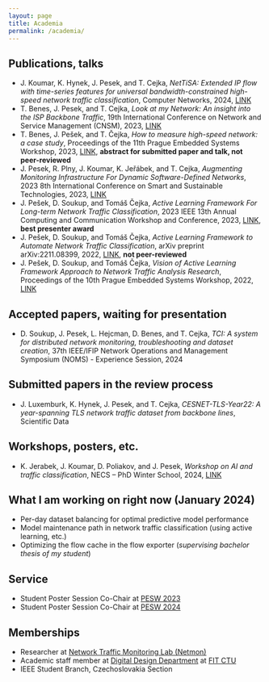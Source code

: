 ```yaml
---
layout: page
title: Academia
permalink: /academia/
---
```


## Publications, talks
 - J. Koumar, K. Hynek, J. Pesek, and T. Cejka, *NetTiSA: Extended IP flow with time-series features for universal bandwidth-constrained high-speed network traffic classification*, Computer Networks, 2024, [LINK](https://doi.org/10.1016/j.comnet.2023.110147)
 - T. Benes, J. Pesek, and T. Cejka, *Look at my Network: An insight into the ISP Backbone Traffic*, 19th International Conference on Network and Service Management (CNSM), 2023, [LINK](https://ieeexplore.ieee.org/document/10327823)
 - T. Benes, J. Pešek, and T. Čejka, *How to measure high-speed network: a case study*, Proceedings of the 11th Prague Embedded Systems Workshop, 2023, [LINK](https://pesw.fit.cvut.cz/2023/PESW_2023.pdf), **abstract for submitted paper and talk, not peer-reviewed**
 - J. Pesek, R. Plny, J. Koumar, K. Jeřábek, and T. Cejka, *Augmenting Monitoring Infrastructure For Dynamic Software-Defined Networks*, 2023 8th International Conference on Smart and Sustainable Technologies, 2023, [LINK](https://ieeexplore.ieee.org/document/10193216)
 - J. Pešek, D. Soukup, and Tomáš Čejka, *Active Learning Framework For Long-term Network Traffic Classification*, 2023 IEEE 13th Annual Computing and Communication Workshop and Conference, 2023, [LINK](https://ieeexplore.ieee.org/abstract/document/10099065/), **best presenter award**
 - J. Pešek, D. Soukup, and Tomáš Čejka, *Active Learning Framework to Automate Network Traffic Classification*, arXiv preprint arXiv:2211.08399, 2022, [LINK](https://arxiv.org/abs/2211.08399), **not peer-reviewed**
 - J. Pešek, D. Soukup, and Tomáš Čejka, *Vision of Active Learning Framework Approach to Network Traffic Analysis Research*, Proceedings of the 10th Prague Embedded Systems Workshop, 2022, [LINK](https://pesw.fit.cvut.cz/2022/PESW_2022.pdf)

## Accepted papers, waiting for presentation

 - D. Soukup, J. Pesek, L. Hejcman, D. Benes, and T. Cejka, *TCI: A system for distributed network monitoring, troubleshooting and dataset creation*, 37th IEEE/IFIP Network Operations and Management Symposium (NOMS) - Experience Session, 2024

## Submitted papers in the review process

 - J. Luxemburk, K. Hynek, J. Pesek, and T. Cejka, *CESNET-TLS-Year22: A year-spanning TLS network traffic dataset from backbone lines*, Scientific Data

## Workshops, posters, etc.

 - K. Jerabek, J. Koumar, D. Poliakov, and J. Pesek, *Workshop on AI and traffic classification*, NECS – PhD Winter School, 2024, [LINK](https://necs-winterschool.disi.unitn.it/)

## What I am working on right now (January 2024)

 - Per-day dataset balancing for optimal predictive model performance
 - Model maintenance path in network traffic classification (using active learning, etc.)
 - Optimizing the flow cache in the flow exporter (*supervising bachelor thesis of my student*)


## Service
 - Student Poster Session Co-Chair at [PESW 2023](https://pesw.fit.cvut.cz/2023/index.php?page=Committees)
 - Student Poster Session Co-Chair at [PESW 2024](https://pesw.fit.cvut.cz/2024/index.php?page=Committees)

## Memberships
 - Researcher at [Network Traffic Monitoring Lab (Netmon)](https://netmon.fit.cvut.cz/en)
 - Academic staff member at [Digital Design Department](https://ddd.fit.cvut.cz) at [FIT CTU](https://fit.cvut.cz)
 - IEEE Student Branch, Czechoslovakia Section
